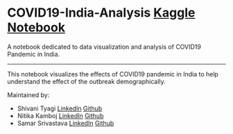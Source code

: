 # COVID19-India-Analysis [Kaggle Notebook](https://www.kaggle.com/samacker77k/covid19-india-analysis)
A notebook dedicated to data visualization and analysis of COVID19 Pandemic in India.

---

This notebook visualizes the effects of COVID19 pandemic in India to help understand the effect of the outbreak demographically.

Maintained by:
* Shivani Tyagi [LinkedIn](https://www.linkedin.com/in/shivani-tyagi-09/) [Github](https://github.com/shivitg)
* Nitika Kamboj [LinkedIn](https://linkedin.com/in/nitika-kamboj) [Github](https://github.com/nitika-kamboj)
* Samar Srivastava [LinkedIn](https://linkedin.com/in/samacker77l) [Github](https://github.com/samacker77)
 
